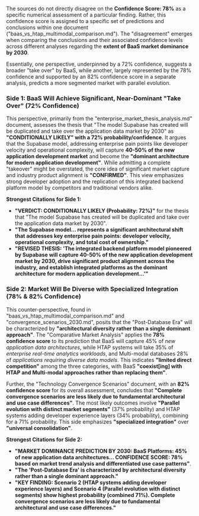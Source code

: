 The sources do not directly disagree on the **Confidence Score: 78%** as a specific numerical assessment of a particular finding. Rather, this confidence score is assigned to a specific set of predictions and conclusions within one document ("baas_vs_htap_multimodal_comparison.md"). The "disagreement" emerges when comparing the conclusions and their associated confidence levels across different analyses regarding the **extent of BaaS market dominance by 2030**.

Essentially, one perspective, underpinned by a 72% confidence, suggests a broader "take over" by BaaS, while another, largely represented by the 78% confidence and supported by an 82% confidence score in a separate analysis, predicts a more segmented market with parallel evolution.

### Side 1: BaaS Will Achieve Significant, Near-Dominant "Take Over" (72% Confidence)

This perspective, primarily from the "enterprise_market_thesis_analysis.md" document, assesses the thesis that "The model Supabase has created will be duplicated and take over the application data market by 2030" as **"CONDITIONALLY LIKELY" with a 72% probability/confidence**. It argues that the Supabase model, addressing enterprise pain points like developer velocity and operational complexity, will capture **40-50% of the new application development market** and become the **"dominant architecture for modern application development"**. While admitting a complete "takeover" might be overstated, the core idea of significant market capture and industry product alignment is **"CONFIRMED"**. This view emphasizes strong developer adoption and the replication of this integrated backend platform model by competitors and traditional vendors alike.

**Strongest Citations for Side 1:**
*   **"VERDICT: CONDITIONALLY LIKELY (Probability: 72%)"** for the thesis that "The model Supabase has created will be duplicated and take over the application data market by 2030".
*   **"The Supabase model... represents a significant architectural shift that addresses key enterprise pain points: developer velocity, operational complexity, and total cost of ownership."**
*   **"REVISED THESIS: 'The integrated backend platform model pioneered by Supabase will capture 40-50% of the new application development market by 2030, drive significant product alignment across the industry, and establish integrated platforms as the dominant architecture for modern application development...'"**

### Side 2: Market Will Be Diverse with Specialized Integration (78% & 82% Confidence)

This counter-perspective, found in "baas_vs_htap_multimodal_comparison.md" and "convergence_scenarios_2030.md", posits that the "Post-Database Era" will be characterized by **"architectural diversity rather than a single dominant approach"**. The "Comparative Market Analysis" applies the **78% confidence score** to its prediction that BaaS will capture 45% of *new application data architectures*, while HTAP systems will take 35% of *enterprise real-time analytics workloads*, and Multi-modal databases 28% of *applications requiring diverse data models*. This indicates **"limited direct competition"** among the three categories, with BaaS **"coexist[ing] with HTAP and Multi-modal approaches rather than replacing them"**.

Further, the "Technology Convergence Scenarios" document, with an **82% confidence score** for its overall assessment, concludes that **"Complete convergence scenarios are less likely due to fundamental architectural and use case differences"**. The most likely outcomes involve **"Parallel evolution with distinct market segments"** (37% probability) and HTAP systems adding developer experience layers (34% probability), combining for a 71% probability. This side emphasizes **"specialized integration"** over **"universal consolidation"**.

**Strongest Citations for Side 2:**
*   **"MARKET DOMINANCE PREDICTION BY 2030: BaaS Platforms: 45% of new application data architectures... CONFIDENCE SCORE: 78% based on market trend analysis and differentiated use case patterns"**.
*   **"The 'Post-Database Era' is characterized by architectural diversity rather than a single dominant approach."**
*   **"KEY FINDING: Scenario 2 (HTAP systems adding developer experience layers) and Scenario 4 (Parallel evolution with distinct segments) show highest probability (combined 71%). Complete convergence scenarios are less likely due to fundamental architectural and use case differences."**